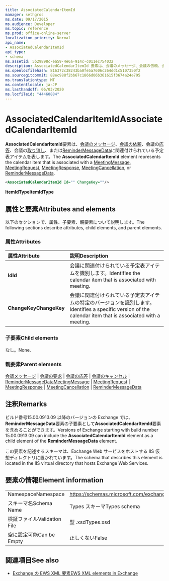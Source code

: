 ```yaml
---
title: AssociatedCalendarItemId
manager: sethgros
ms.date: 09/17/2015
ms.audience: Developer
ms.topic: reference
ms.prod: office-online-server
localization_priority: Normal
api_name:
- AssociatedCalendarItemId
api_type:
- schema
ms.assetid: 5b29898c-ea59-4e6a-914c-c011ec754032
description: AssociatedCalendarItemId 要素は、会議のメッセージ、会議の依頼、会議の応答、会議の取り消し、または ReminderMessageData に関連付けられている予定表アイテムを表します。
ms.openlocfilehash: 816372c38243ba0fe5a7606c264dd1c5107350f2
ms.sourcegitcommit: 88ec988f2bb67c1866d06b361615f3674a24e795
ms.translationtype: MT
ms.contentlocale: ja-JP
ms.lasthandoff: 06/03/2020
ms.locfileid: "44460884"
---
```

# <a name="associatedcalendaritemid"></a><span data-ttu-id="ebd8e-103">AssociatedCalendarItemId</span><span class="sxs-lookup"><span data-stu-id="ebd8e-103">AssociatedCalendarItemId</span></span>

<span data-ttu-id="ebd8e-104">**AssociatedCalendarItemId**要素は、[会議のメッセージ](meetingmessage.md)、[会議の依頼](meetingrequest.md)、会議の[応答](meetingresponse.md)、会議の[取り消し](meetingcancellation.md)、または[ReminderMessageData](remindermessagedata.md)に関連付けられている予定表アイテムを表します。</span><span class="sxs-lookup"><span data-stu-id="ebd8e-104">The **AssociatedCalendarItemId** element represents the calendar item that is associated with a [MeetingMessage](meetingmessage.md), [MeetingRequest](meetingrequest.md), [MeetingResponse](meetingresponse.md), [MeetingCancellation](meetingcancellation.md), or [ReminderMessageData](remindermessagedata.md).</span></span>
  
```XML
<AssociatedCalendarItemId Id="" ChangeKey=""/>
```

 <span data-ttu-id="ebd8e-105">**ItemIdType**</span><span class="sxs-lookup"><span data-stu-id="ebd8e-105">**ItemIdType**</span></span>
## <a name="attributes-and-elements"></a><span data-ttu-id="ebd8e-106">属性と要素</span><span class="sxs-lookup"><span data-stu-id="ebd8e-106">Attributes and elements</span></span>

<span data-ttu-id="ebd8e-107">以下のセクションで、属性、子要素、親要素について説明します。</span><span class="sxs-lookup"><span data-stu-id="ebd8e-107">The following sections describe attributes, child elements, and parent elements.</span></span>
  
### <a name="attributes"></a><span data-ttu-id="ebd8e-108">属性</span><span class="sxs-lookup"><span data-stu-id="ebd8e-108">Attributes</span></span>

|<span data-ttu-id="ebd8e-109">**属性**</span><span class="sxs-lookup"><span data-stu-id="ebd8e-109">**Attribute**</span></span>|<span data-ttu-id="ebd8e-110">**説明**</span><span class="sxs-lookup"><span data-stu-id="ebd8e-110">**Description**</span></span>|
|:-----|:-----|
|<span data-ttu-id="ebd8e-111">**Id**</span><span class="sxs-lookup"><span data-stu-id="ebd8e-111">**Id**</span></span> <br/> |<span data-ttu-id="ebd8e-112">会議に関連付けられている予定表アイテムを識別します。</span><span class="sxs-lookup"><span data-stu-id="ebd8e-112">Identifies the calendar item that is associated with meeting.</span></span>  <br/> |
|<span data-ttu-id="ebd8e-113">**ChangeKey**</span><span class="sxs-lookup"><span data-stu-id="ebd8e-113">**ChangeKey**</span></span> <br/> |<span data-ttu-id="ebd8e-114">会議に関連付けられている予定表アイテムの特定のバージョンを識別します。</span><span class="sxs-lookup"><span data-stu-id="ebd8e-114">Identifies a specific version of the calendar item that is associated with a meeting.</span></span>  <br/> |
   
### <a name="child-elements"></a><span data-ttu-id="ebd8e-115">子要素</span><span class="sxs-lookup"><span data-stu-id="ebd8e-115">Child elements</span></span>

<span data-ttu-id="ebd8e-116">なし。</span><span class="sxs-lookup"><span data-stu-id="ebd8e-116">None.</span></span>
  
### <a name="parent-elements"></a><span data-ttu-id="ebd8e-117">親要素</span><span class="sxs-lookup"><span data-stu-id="ebd8e-117">Parent elements</span></span>

<span data-ttu-id="ebd8e-118">[会議メッセージ](meetingmessage.md)  | [会議の要求](meetingrequest.md)  | [会議の応答](meetingresponse.md)  | [会議のキャンセル](meetingcancellation.md)  | [ReminderMessageData](remindermessagedata.md)</span><span class="sxs-lookup"><span data-stu-id="ebd8e-118">[MeetingMessage](meetingmessage.md) | [MeetingRequest](meetingrequest.md) | [MeetingResponse](meetingresponse.md) | [MeetingCancellation](meetingcancellation.md) | [ReminderMessageData](remindermessagedata.md)</span></span>
  
## <a name="remarks"></a><span data-ttu-id="ebd8e-119">注釈</span><span class="sxs-lookup"><span data-stu-id="ebd8e-119">Remarks</span></span>

<span data-ttu-id="ebd8e-120">ビルド番号15.00.0913.09 以降のバージョンの Exchange では、 **ReminderMessageData**要素の子要素として**AssociatedCalendarItemId**要素を含めることができます。</span><span class="sxs-lookup"><span data-stu-id="ebd8e-120">Versions of Exchange starting with build number 15.00.0913.09 can include the **AssociatedCalendarItemId** element as a child element of the **ReminderMessageData** element.</span></span> 
  
<span data-ttu-id="ebd8e-121">この要素を記述するスキーマは、Exchange Web サービスをホストする IIS 仮想ディレクトリに置かれています。</span><span class="sxs-lookup"><span data-stu-id="ebd8e-121">The schema that describes this element is located in the IIS virtual directory that hosts Exchange Web Services.</span></span>
  
## <a name="element-information"></a><span data-ttu-id="ebd8e-122">要素の情報</span><span class="sxs-lookup"><span data-stu-id="ebd8e-122">Element information</span></span>

|||
|:-----|:-----|
|<span data-ttu-id="ebd8e-123">Namespace</span><span class="sxs-lookup"><span data-stu-id="ebd8e-123">Namespace</span></span>  <br/> |https://schemas.microsoft.com/exchange/services/2006/types  <br/> |
|<span data-ttu-id="ebd8e-124">スキーマ名</span><span class="sxs-lookup"><span data-stu-id="ebd8e-124">Schema Name</span></span>  <br/> |<span data-ttu-id="ebd8e-125">Types スキーマ</span><span class="sxs-lookup"><span data-stu-id="ebd8e-125">Types schema</span></span>  <br/> |
|<span data-ttu-id="ebd8e-126">検証ファイル</span><span class="sxs-lookup"><span data-stu-id="ebd8e-126">Validation File</span></span>  <br/> |<span data-ttu-id="ebd8e-127">型 .xsd</span><span class="sxs-lookup"><span data-stu-id="ebd8e-127">Types.xsd</span></span>  <br/> |
|<span data-ttu-id="ebd8e-128">空に設定可能</span><span class="sxs-lookup"><span data-stu-id="ebd8e-128">Can be Empty</span></span>  <br/> |<span data-ttu-id="ebd8e-129">正しくない</span><span class="sxs-lookup"><span data-stu-id="ebd8e-129">False</span></span>  <br/> |
   
## <a name="see-also"></a><span data-ttu-id="ebd8e-130">関連項目</span><span class="sxs-lookup"><span data-stu-id="ebd8e-130">See also</span></span>

- [<span data-ttu-id="ebd8e-131">Exchange の EWS XML 要素</span><span class="sxs-lookup"><span data-stu-id="ebd8e-131">EWS XML elements in Exchange</span></span>](ews-xml-elements-in-exchange.md)

